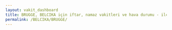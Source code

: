 ```yaml
---
layout: vakit_dashboard
title: BRUGGE, BELCIKA için iftar, namaz vakitleri ve hava durumu - ilçe/eyalet seç
permalink: /BELCIKA/BRUGGE/
---
```


<script type="text/javascript">
  var GLOBAL_COUNTRY = 'BELCIKA';
  var GLOBAL_CITY = 'BRUGGE';
  var GLOBAL_STATE = '';
  var lat = 72;
  var lon = 21;
</script>
